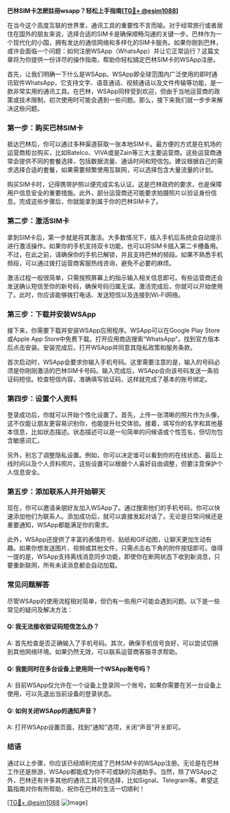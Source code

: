 **巴林SIM卡怎麽註冊wsapp？轻松上手指南[[TG💪+ @esim1088](https://t.me/s/esim1088)]**

在当今这个高度互联的世界里，通讯工具的重要性不言而喻。对于经常旅行或者居住在国外的朋友来说，选择合适的SIM卡是确保顺畅沟通的关键一步。巴林作为一个现代化的小国，拥有发达的通信网络和多样化的SIM卡服务。如果你刚到巴林，或许会面临一个问题：如何注册WSApp（WhatsApp）并让它正常运行？这篇文章将为你提供一份详尽的操作指南，帮助你轻松搞定巴林SIM卡的WSApp注册。

首先，让我们明确一下什么是WSApp。WSApp即全球范围内广泛使用的即时通讯软件WhatsApp，它支持文字、语音通话、视频通话以及文件传输等功能，是一款非常实用的通讯工具。在巴林，WSApp同样受到欢迎，但由于当地运营商的政策或技术限制，初次使用时可能会遇到一些问题。那么，接下来我们就一步步来解决这些问题。

### 第一步：购买巴林SIM卡

抵达巴林后，你可以通过多种渠道获取一张本地SIM卡。最方便的方式是在机场的运营商柜台购买，比如Batelco、VIVA或是Zain等三大主要运营商。这些运营商通常会提供不同的套餐选择，包括数据流量、通话时间和短信包。建议根据自己的需求选择合适的套餐，如果需要频繁使用互联网，可以选择包含大量流量的计划。

购买SIM卡时，记得携带护照以便完成实名认证。这是巴林政府的要求，也是保障用户信息安全的重要措施。此外，部分运营商还可能要求拍摄照片以验证身份信息。完成这些步骤后，你就能拿到属于你的巴林SIM卡了。

### 第二步：激活SIM卡

拿到SIM卡后，第一步就是将其激活。大多数情况下，插入手机后系统会自动提示进行激活操作。如果你的手机支持双卡功能，也可以将SIM卡插入第二卡槽备用。不过，在此之前，请确保你的手机已解锁，并且支持巴林的频段。如果不熟悉手机频段，可以通过拨打运营商客服热线咨询，避免不必要的麻烦。

激活过程一般很简单，只需按照屏幕上的指示输入相关信息即可。有些运营商还会发送确认短信至你的新号码，确保号码归属无误。激活完成后，你就可以开始使用了。此时，你应该能够拨打电话、发送短信以及连接到Wi-Fi网络。

### 第三步：下载并安装WSApp

接下来，你需要下载并安装WSApp应用程序。WSApp可以在Google Play Store或Apple App Store中免费下载。打开应用商店搜索“WhatsApp”，找到官方版本后点击安装。安装完成后，打开WSApp并同意其隐私政策和服务条款。

首次启动时，WSApp会要求你输入手机号码。这里需要注意的是，输入的号码必须是你刚刚激活的巴林SIM卡号码。输入完成后，WSApp会向该号码发送一条验证码短信。检查短信内容，准确填写验证码，这样就完成了基本的账号绑定。

### 第四步：设置个人资料

登录成功后，你就可以开始个性化设置了。首先，上传一张清晰的照片作为头像，这不仅能让朋友更容易识别你，也能提升社交体验。接着，填写你的名字和其他基本信息，比如状态描述。状态描述可以是一句简单的问候语或个性签名，但切勿包含敏感词汇。

另外，别忘了调整隐私设置。例如，你可以决定谁可以看到你的在线状态、最后上线时间以及个人资料照片。这些设置可以根据个人喜好自由调整，但要注意保护个人信息安全。

### 第五步：添加联系人并开始聊天

现在，你可以邀请亲朋好友加入WSApp了。通过搜索他们的手机号码，你可以快速添加他们为联系人。添加成功后，就可以直接发起对话了。无论是日常问候还是重要通知，WSApp都能满足你的需求。

此外，WSApp还提供了丰富的表情符号、贴纸和GIF动图，让聊天更加生动有趣。如果你想发送图片、视频或其他文件，只需点击右下角的附件按钮即可。值得一提的是，WSApp支持离线消息同步功能，即使你在断网状态下收到新消息，只要重新联网，所有未读消息都会自动加载。

### 常见问题解答

尽管WSApp的使用流程相对简单，但仍有一些用户可能会遇到问题。以下是一些常见的疑问及解决方法：

#### Q: 我无法接收验证码短信怎么办？
A: 首先检查是否正确输入了手机号码。其次，确保手机信号良好，可以尝试切换到其他网络环境。如果仍然无效，可以联系运营商客服寻求帮助。

#### Q: 我能同时在多台设备上使用同一个WSApp账号吗？
A: 目前WSApp仅允许在一个设备上登录同一个账号。如果你需要在另一台设备上使用，可以先退出当前设备的登录状态。

#### Q: 如何关闭WSApp的通知声音？
A: 打开WSApp设置页面，找到“通知”选项，关闭“声音”开关即可。

### 结语

通过以上步骤，你应该已经顺利完成了巴林SIM卡的WSApp注册。无论是在巴林工作还是旅游，WSApp都能成为你不可或缺的沟通助手。当然，除了WSApp之外，巴林还有许多其他的通讯工具可供选择，比如Signal、Telegram等。希望这篇指南对你有所帮助，祝你在巴林的生活一切顺利！

[[TG💪+ @esim1088](https://t.me/s/esim1088) ![Image](https://i.postimg.cc/4NQfJmqS/Snipaste-2025-05-13-00-14-12.png)]